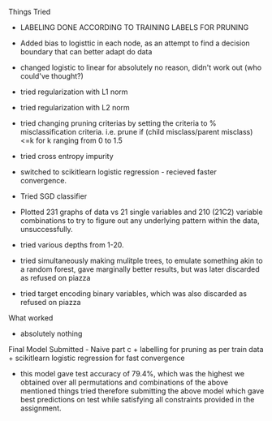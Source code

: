 Things Tried

- LABELING DONE ACCORDING TO TRAINING LABELS FOR PRUNING

- Added bias to logisttic in each node, as an attempt to find a decision boundary that can better adapt do data 
- changed logistic to linear for absolutely no reason, didn't work out (who could've thought?)
- tried regularization with L1 norm
- tried regularization with L2 norm
- tried changing pruning criterias by setting the criteria to % misclassification criteria. i.e. prune if (child misclass/parent misclass) <=k for k ranging from 0 to 1.5
- tried cross entropy impurity
- switched to scikitlearn logistic regression - recieved faster convergence.
- Tried SGD classifier 
- Plotted 231 graphs of data vs 21 single variables and 210 (21C2) variable combinations to try to figure out any underlying pattern within the data, unsuccessfully.
- tried various depths from 1-20.
- tried simultaneously making mulitple trees, to emulate something akin to a random forest, gave marginally better results, but was later discarded as refused on piazza
- tried target encoding binary variables, which was also discarded as refused on piazza



What worked 
- absolutely nothing 

Final Model Submitted - 
Naive part c + labelling for pruning as per train data + scikitlearn logistic regression for fast convergence
- this model gave test accuracy of 79.4%, which was the highest we obtained over all permutations and combinations of the above mentioned things tried
therefore submitting the above model which gave best predictions on test while satisfying all constraints provided in the assignment.
